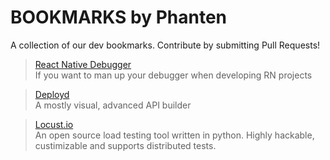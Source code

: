 # BOOKMARKS by Phanten
A collection of our dev bookmarks. Contribute by submitting Pull Requests!


> [React Native Debugger](https://github.com/jhen0409/react-native-debugger) <br>
> If you want to man up your debugger when developing RN projects

<!-- -->

> [Deployd](https://github.com/deployd/deployd)<br>
> A mostly visual, advanced API builder

<!-- -->

> [Locust.io](http://locust.io/) <br>
> An open source load testing tool written in python. Highly hackable, custimizable and supports distributed tests. 
